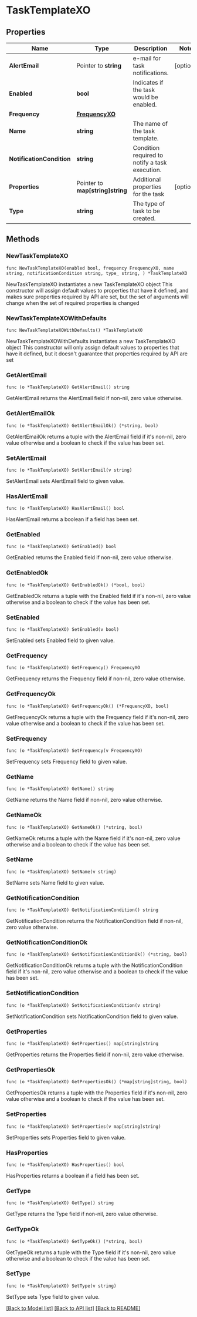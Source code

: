 # TaskTemplateXO

## Properties

Name | Type | Description | Notes
------------ | ------------- | ------------- | -------------
**AlertEmail** | Pointer to **string** | e-mail for task notifications. | [optional] 
**Enabled** | **bool** | Indicates if the task would be enabled. | 
**Frequency** | [**FrequencyXO**](FrequencyXO.md) |  | 
**Name** | **string** | The name of the task template. | 
**NotificationCondition** | **string** | Condition required to notify a task execution. | 
**Properties** | Pointer to **map[string]string** | Additional properties for the task | [optional] 
**Type** | **string** | The type of task to be created. | 

## Methods

### NewTaskTemplateXO

`func NewTaskTemplateXO(enabled bool, frequency FrequencyXO, name string, notificationCondition string, type_ string, ) *TaskTemplateXO`

NewTaskTemplateXO instantiates a new TaskTemplateXO object
This constructor will assign default values to properties that have it defined,
and makes sure properties required by API are set, but the set of arguments
will change when the set of required properties is changed

### NewTaskTemplateXOWithDefaults

`func NewTaskTemplateXOWithDefaults() *TaskTemplateXO`

NewTaskTemplateXOWithDefaults instantiates a new TaskTemplateXO object
This constructor will only assign default values to properties that have it defined,
but it doesn't guarantee that properties required by API are set

### GetAlertEmail

`func (o *TaskTemplateXO) GetAlertEmail() string`

GetAlertEmail returns the AlertEmail field if non-nil, zero value otherwise.

### GetAlertEmailOk

`func (o *TaskTemplateXO) GetAlertEmailOk() (*string, bool)`

GetAlertEmailOk returns a tuple with the AlertEmail field if it's non-nil, zero value otherwise
and a boolean to check if the value has been set.

### SetAlertEmail

`func (o *TaskTemplateXO) SetAlertEmail(v string)`

SetAlertEmail sets AlertEmail field to given value.

### HasAlertEmail

`func (o *TaskTemplateXO) HasAlertEmail() bool`

HasAlertEmail returns a boolean if a field has been set.

### GetEnabled

`func (o *TaskTemplateXO) GetEnabled() bool`

GetEnabled returns the Enabled field if non-nil, zero value otherwise.

### GetEnabledOk

`func (o *TaskTemplateXO) GetEnabledOk() (*bool, bool)`

GetEnabledOk returns a tuple with the Enabled field if it's non-nil, zero value otherwise
and a boolean to check if the value has been set.

### SetEnabled

`func (o *TaskTemplateXO) SetEnabled(v bool)`

SetEnabled sets Enabled field to given value.


### GetFrequency

`func (o *TaskTemplateXO) GetFrequency() FrequencyXO`

GetFrequency returns the Frequency field if non-nil, zero value otherwise.

### GetFrequencyOk

`func (o *TaskTemplateXO) GetFrequencyOk() (*FrequencyXO, bool)`

GetFrequencyOk returns a tuple with the Frequency field if it's non-nil, zero value otherwise
and a boolean to check if the value has been set.

### SetFrequency

`func (o *TaskTemplateXO) SetFrequency(v FrequencyXO)`

SetFrequency sets Frequency field to given value.


### GetName

`func (o *TaskTemplateXO) GetName() string`

GetName returns the Name field if non-nil, zero value otherwise.

### GetNameOk

`func (o *TaskTemplateXO) GetNameOk() (*string, bool)`

GetNameOk returns a tuple with the Name field if it's non-nil, zero value otherwise
and a boolean to check if the value has been set.

### SetName

`func (o *TaskTemplateXO) SetName(v string)`

SetName sets Name field to given value.


### GetNotificationCondition

`func (o *TaskTemplateXO) GetNotificationCondition() string`

GetNotificationCondition returns the NotificationCondition field if non-nil, zero value otherwise.

### GetNotificationConditionOk

`func (o *TaskTemplateXO) GetNotificationConditionOk() (*string, bool)`

GetNotificationConditionOk returns a tuple with the NotificationCondition field if it's non-nil, zero value otherwise
and a boolean to check if the value has been set.

### SetNotificationCondition

`func (o *TaskTemplateXO) SetNotificationCondition(v string)`

SetNotificationCondition sets NotificationCondition field to given value.


### GetProperties

`func (o *TaskTemplateXO) GetProperties() map[string]string`

GetProperties returns the Properties field if non-nil, zero value otherwise.

### GetPropertiesOk

`func (o *TaskTemplateXO) GetPropertiesOk() (*map[string]string, bool)`

GetPropertiesOk returns a tuple with the Properties field if it's non-nil, zero value otherwise
and a boolean to check if the value has been set.

### SetProperties

`func (o *TaskTemplateXO) SetProperties(v map[string]string)`

SetProperties sets Properties field to given value.

### HasProperties

`func (o *TaskTemplateXO) HasProperties() bool`

HasProperties returns a boolean if a field has been set.

### GetType

`func (o *TaskTemplateXO) GetType() string`

GetType returns the Type field if non-nil, zero value otherwise.

### GetTypeOk

`func (o *TaskTemplateXO) GetTypeOk() (*string, bool)`

GetTypeOk returns a tuple with the Type field if it's non-nil, zero value otherwise
and a boolean to check if the value has been set.

### SetType

`func (o *TaskTemplateXO) SetType(v string)`

SetType sets Type field to given value.



[[Back to Model list]](../README.md#documentation-for-models) [[Back to API list]](../README.md#documentation-for-api-endpoints) [[Back to README]](../README.md)


